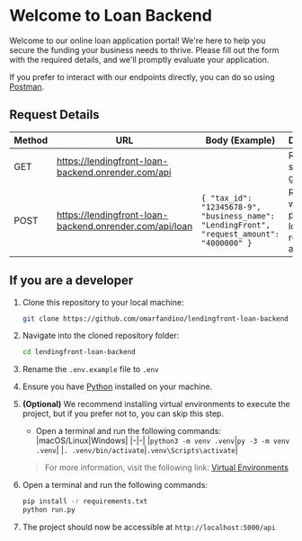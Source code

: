 # Welcome to Loan Backend

Welcome to our online loan application portal! We're here to help you secure the funding your business needs to thrive. Please fill out the form with the required details, and we'll promptly evaluate your application.

If you prefer to interact with our endpoints directly, you can do so using [Postman](https://www.postman.com/).

## Request Details

| Method | URL                                                     | Body (Example)                                                                                       | Description           |
| ------ | ------------------------------------------------------- | ------------------------------------------------------------------------------------------ | --------------------- |
| GET    | https://lendingfront-loan-backend.onrender.com/api      |                                                                                            | Returns a simple greeting |
| POST   | https://lendingfront-loan-backend.onrender.com/api/loan | `{ "tax_id": "12345678-9", "business_name": "LendingFront", "request_amount": "4000000" }` | Reviews if we can provide a loan for the requested amount |

## If you are a developer

1. Clone this repository to your local machine:
   ```sh
   git clone https://github.com/omarfandino/lendingfront-loan-backend
   ```
2. Navigate into the cloned repository folder:
   ```sh
   cd lendingfront-loan-backend
   ```
3. Rename the `.env.example` file to `.env`

4. Ensure you have [Python](https://www.python.org/) installed on your machine.

5. **(Optional)** We recommend installing virtual environments to execute the project, but if you prefer not to, you can skip this step.
   - Open a terminal and run the following commands:
		|macOS/Linux|Windows|
		|-|-|
		|`python3 -m venv .venv`|`py -3 -m venv .venv`|
		|`. .venv/bin/activate`|`.venv\Scripts\activate`|
	>For more information, visit the following link: [Virtual Environments](https://flask.palletsprojects.com/en/3.0.x/installation/#virtual-environments)

6. Open a terminal and run the following commands:
	```sh
	pip install -r requirements.txt
	python run.py
	```

7. The project should now be accessible at `http://localhost:5000/api`
